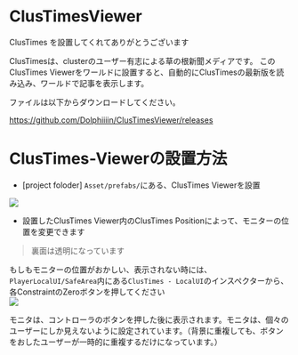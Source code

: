 # ClusTimesViewer
ClusTimes を設置してくれてありがとうございます

ClusTimesは、clusterのユーザー有志による草の根新聞メディアです。 このClusTimes Viewerをワールドに設置すると、自動的にClusTimesの最新版を読み込み、ワールドで記事を表示します。 

ファイルは以下からダウンロードしてください。

https://github.com/Dolphiiiin/ClusTimesViewer/releases

# ClusTimes-Viewerの設置方法

 - [project foloder] `Asset/prefabs/`にある、ClusTimes Viewerを設置  
 
![](https://cdn.discordapp.com/attachments/681123942676561950/842705078535585852/unknown.png)

 - 設置したClusTimes Viewer内のClusTimes Positionによって、モニターの位置を変更できます
> 裏面は透明になっています

もしもモニターの位置がおかしい、表示されない時には、
`PlayerLocalUI/SafeArea`内にある`ClusTimes - LocalUI`のインスペクターから、
各ConstraintのZeroボタンを押してください  
![](https://cdn.discordapp.com/attachments/681123942676561950/842660098677538857/settransformobject.png)

モニタは、コントローラのボタンを押した後に表示されます。モニタは、個々のユーザーにしか見えないように設定されています。（背景に重複しても、ボタンをおしたユーザーが一時的に重複するだけになっています。）
